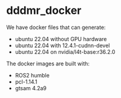 # dddmr_docker
We have docker files that can generate:
- ubuntu 22.04 without GPU hardware
- ubuntu 22.04 with 12.4.1-cudnn-devel
- ubuntu 22.04 on nvidia/l4t-base:r36.2.0

The docker images are built with:
- ROS2 humble
- pcl-1.14.1
- gtsam 4.2a9
